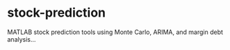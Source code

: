 # stock-prediction
MATLAB stock prediction tools using Monte Carlo, ARIMA, and margin debt analysis...
